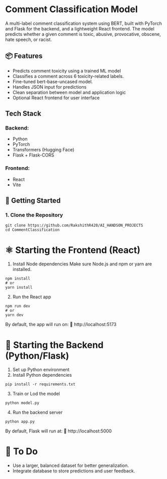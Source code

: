 # Comment Classification Model

A multi-label comment classification system using BERT, built with PyTorch and Flask for the backend, and a lightweight React frontend. The model predicts whether a given comment is toxic, abusive, provocative, obscene, hate speech, or racist.

## 📦 Features

- Predicts comment toxicity using a trained ML model
- Classifies a comment across 6 toxicity-related labels.
- Fine-tuned bert-base-uncased model.
- Handles JSON input for predictions
- Clean separation between model and application logic
- Optional React frontend for user interface

## Tech Stack
### Backend:
- Python
- PyTorch
- Transformers (Hugging Face)
- Flask + Flask-CORS

### Frontend:
- React
- Vite

## 🚀 Getting Started

### 1. Clone the Repository

```
git clone https://github.com/RakshithR420/AI_HANDSON_PROJECTS
cd CommentClassification
```
# ⚛️ Starting the Frontend (React)
1. Install Node dependencies
Make sure Node.js and npm or yarn are installed.

```
npm install
# or
yarn install
```

2. Run the React app

```
npm run dev
# or
yarn dev
```

By default, the app will run on:
🔗 http://localhost:5173

# 🐍 Starting the Backend (Python/Flask)

1. Set up Python environment
2. Install Python dependencies

```
pip install -r requirements.txt

```
3. Train or Lod the model
```
python model.py
```
4. Run the backend server
```
python app.py

```
By default, Flask will run at:
🔗 http://localhost:5000


# 📝 To Do
- Use a larger, balanced dataset for better generalization.
- Integrate database to store predictions and user feedback.
